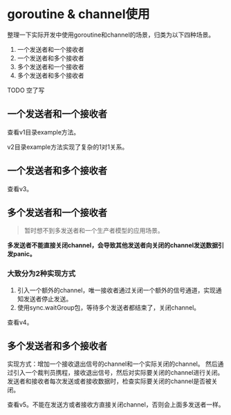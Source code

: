 # goroutine & channel使用
整理一下实际开发中使用goroutine和channel的场景，归类为以下四种场景。

1. 一个发送者和一个接收者
2. 一个发送者和多个接收者
3. 多个发送者和一个接收者
4. 多个发送者和多个接收者


TODO 空了写

## 一个发送者和一个接收者
查看v1目录example方法。

v2目录example方法实现了复杂的1对1关系。

## 一个发送者和多个接收者
查看v3。

## 多个发送者和一个接收者
> 暂时想不到多发送者和一个生产者模型的应用场景。

**多发送者不能直接关闭channel，会导致其他发送者向关闭的channel发送数据引发panic。**

### 大致分为2种实现方式

1. 引入一个额外的channel，唯一接收者通过关闭一个额外的信号通道，实现通知发送者停止发送。
2. 使用sync.waitGroup包，等待多个发送者都结束了，关闭channel。

查看v4。

## 多个发送者和多个接收者

实现方式：增加一个接收退出信号的channel和一个实际关闭的channel。
然后通过引入一个裁判员携程，接收退出信号，然后对实际要关闭的channel进行关闭。
发送者和接收者每次发送或者接收数据时，检查实际要关闭的channel是否被关闭。

查看v5。不能在发送方或者接收方直接关闭channel，否则会上面多发送者一样。

